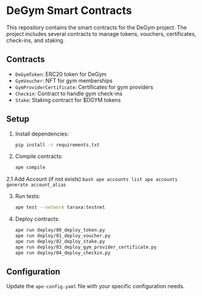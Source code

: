 # DeGym Smart Contracts

This repository contains the smart contracts for the DeGym project. The project includes several contracts to manage tokens, vouchers, certificates, check-ins, and staking.

## Contracts

- `DeGymToken`: ERC20 token for DeGym
- `GymVoucher`: NFT for gym memberships
- `GymProviderCertificate`: Certificates for gym providers
- `Checkin`: Contract to handle gym check-ins
- `Stake`: Staking contract for $DGYM tokens

## Setup

1. Install dependencies:
   ```bash
   pip install -r requirements.txt
    ```

2. Compile contracts:
    ```bash
    ape compile
    ```

2.1 Add Account (if not exists)
    ```bash
    ape accounts list
    ape accounts generate account_alias
    ```

3. Run tests:
    ```bash
    ape test --network taraxa:testnet
    ```

4. Deploy contracts:
    ```bash
    ape run deploy/00_deploy_token.py
    ape run deploy/01_deploy_voucher.py
    ape run deploy/02_deploy_stake.py
    ape run deploy/03_deploy_gym_provider_certificate.py
    ape run deploy/04_deploy_checkin.py
    ```

## Configuration

Update the `ape-config.yaml` file with your specific configuration needs.
